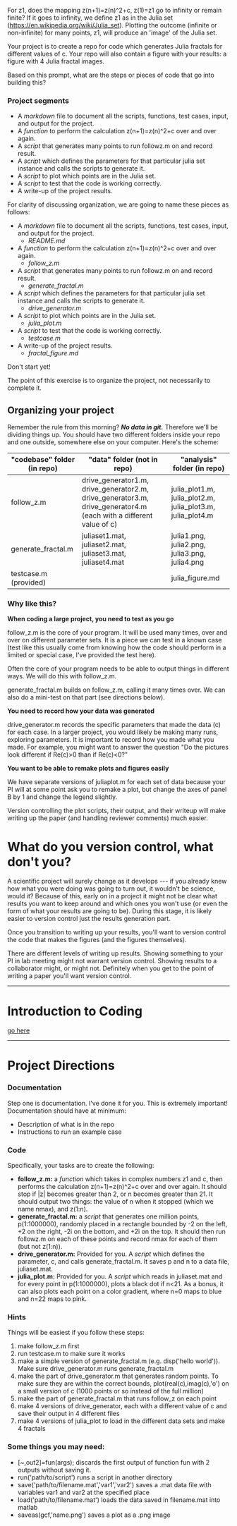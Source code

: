 

For z1, does the mapping z(n+1)=z(n)^2+c, z(1)=z1 go to infinity or
remain finite? If it goes to infinity, we define z1 as in the Julia set (https://en.wikipedia.org/wiki/Julia_set). Plotting the outcome (infinite or non-infinite) for many points, z1, will produce an 'image' of the Julia set.

Your project is to create a repo for code which generates Julia fractals for different values of c. Your repo will also contain a figure with your results: a figure with 4 Julia fractal images.

Based on this prompt, what are the steps or pieces of code that go into building this?

### Project segments

* A *markdown* file to document all the scripts, functions, test cases, input, and output for the project.
* A *function* to perform the calculation z(n+1)=z(n)^2+c over and over again.
* A *script* that generates many points to run followz.m on and record result.
* A *script* which defines the parameters for that particular julia set instance and calls the scripts to generate it.
* A *script* to plot which points are in the Julia set.
* A *script* to test that the code is working correctly.
* A write-up of the project results.

For clarity of discussing organization, we are going to name these pieces as follows:

* A *markdown* file to document all the scripts, functions, test cases, input, and output for the project.
    * _README.md_
* A *function* to perform the calculation z(n+1)=z(n)^2+c over and over again.
    * _follow_z.m_
* A *script* that generates many points to run followz.m on and record result.
    * _generate_fractal.m_
* A *script* which defines the parameters for that particular julia set instance and calls the scripts to generate it.
    * _drive_generator.m_
* A *script* to plot which points are in the Julia set.
    * _julia_plot.m_
* A *script* to test that the code is working correctly.
    * _testcase.m_
* A write-up of the project results.
    * _fractal_figure.md_

Don't start yet!

The point of this exercise is to organize the project, not necessarily to complete it.

## Organizing your project

Remember the rule from this morning? ***No data in git.*** Therefore we'll be dividing things up. You should have two different folders inside your repo and one outside, somewhere else on your computer. Here's the scheme:

"codebase" folder (in repo) | "data" folder (not in repo) | "analysis" folder (in repo)
--- | --- | ---
follow_z.m | drive_generator1.m, drive_generator2.m, drive_generator3.m, drive_generator4.m (each with a different value of c)| julia_plot1.m, julia_plot2.m, julia_plot3.m, julia_plot4.m
generate_fractal.m | juliaset1.mat, juliaset2.mat, juliaset3.mat, juliaset4.mat | julia1.png, julia2.png, julia3.png, julia4.png
testcase.m (provided) | &nbsp; | julia_figure.md

### Why like this?

**When coding a large project, you need to test as you go**

follow_z.m is the core of your program. It will be used many times, over and over on different parameter sets. It is a piece we can test in a known case (test like this usually come from knowing how the code should perform in a limited or special case, I've provided the test here).

Often the core of your program needs to be able to output things in different ways. We will do this with follow_z.m.

generate_fractal.m builds on follow_z.m, calling it many times over. We can also do a mini-test on that part (see directions below).

**You need to record how your data was generated**

drive_generator.m records the specific parameters that made the data (c) for each case. In a larger project, you would likely be making many runs, exploring parameters. It is important to record how you made what you made. For example, you might want to answer the question "Do the pictures look different if Re(c)>0 than if Re(c)<0?"

**You want to be able to remake plots and figures easily**

We have separate versions of juliaplot.m for each set of data because your PI will at some point ask you to remake a plot, but change the axes of panel B by 1 and change the legend slightly.

Version controlling the plot scripts, their output, and their writeup will make writing up the paper (and handling reviewer comments) much easier.

# What do you version control, what don't you?

A scientific project will surely change as it develops --- if you already knew how what you were doing was going to turn out, it wouldn't be science, would it? Because of this, early on in a project it might not be clear what results you want to keep around and which ones you won't use (or even the form of what your results are going to be). During this stage, it is likely easier to version control just the results generation part.

Once you transition to writing up your results, you'll want to version control the code that makes the figures (and the figures themselves).

There are different levels of writing up results. Showing something to your PI in lab meeting might not warrant version control. Showing results to a collaborator might, or might not. Definitely when you get to the point of writing a paper you'll want version control.

---
# Introduction to Coding
[go here](CodingBasics.mlx)

---

# Project Directions
### Documentation
Step one is documentation. I've done it for you. This is extremely important! Documentation should have at minimum:
* Description of what is in the repo
* Instructions to run an example case

### Code
Specifically, your tasks are to create the following:

* __follow_z.m:__ a *function* which takes in complex numbers z1 and c, then performs the calculation z(n+1)=z(n)^2+c over and over again. It should stop if |z| becomes greater than 2, or n becomes greater than 21. It should output two things: the value of n when it stopped (which we name nmax), and z(1:n).
* __generate_fractal.m:__ a *script* that generates one million points, p(1:1000000), randomly placed in a rectangle bounded by -2 on the left, +2 on the right, -2i on the bottom, and +2i on the top. It should then run followz.m on each of these points and record nmax for each of them (but not z(1:n)).
* __drive_generator.m:__ Provided for you. A *script* which defines the parameter, c, and calls generate_fractal.m. It saves p and n to a data file, juliaset.mat.
* __julia_plot.m:__ Provided for you. A *script* which reads in juliaset.mat and for every point in p(1:1000000), plots a black dot if n<21. As a bonus, it can also plots each point on a color gradient, where n=0 maps to blue and n=22 maps to pink.

### Hints
Things will be easiest if you follow these steps:

1. make follow_z.m first
1. run testcase.m to make sure it works
1. make a simple version of generate_fractal.m (e.g. disp('hello world')). Make sure drive_generator.m runs generate_fractal.m
1. make the part of drive_generator.m that generates random points. To make sure they are within the correct bounds, plot(real(c),imag(c),'o') on a small version of c (1000 points or so instead of the full million)
1. make the part of generate_fractal.m that runs follow_z on each point
1. make 4 versions of drive_generator, each with a different value of c and save their output in 4 different files
1. make 4 versions of julia_plot to load in the different data sets and make 4 fractals

### Some things you may need:
* [~,out2]=fun(args); discards the first output of function fun with 2 outputs without saving it.
* run('path/to/script') runs a script in another directory
* save('path/to/filename.mat','var1','var2') saves a .mat data file with variables var1 and var2 at the specified place
* load('path/to/filename.mat') loads the data saved in filename.mat into matlab
* saveas(gcf,'name.png') saves a plot as a .png image
